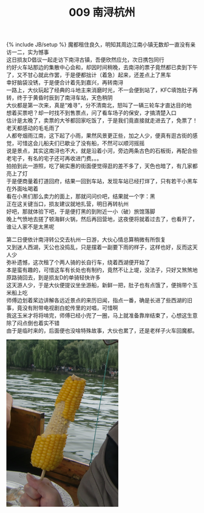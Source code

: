 ﻿---
layout: post
title: "009 南浔杭州"
category: travels 
tags: [travels]
---
{% include JB/setup %}
魔都租住良久，明知其周边江南小镇无数却一直没有亲访一二，实为憾事  
这日损友D倡议一起走访下南浔古镇，吾便欣然应允，次日携包同行  
约好火车站那边的集散中心会和，却因时间稍晚，去南浔的票子竟然都已卖到下午了，又不甘心就此作罢，于是便都拙计（着急）起来，还差点上了黑车  
幸好脑袋没锈，于是便合计着先到嘉兴，再转南浔  
一路上，大伙玩起了经典的斗地主来消磨时光，不一会便到站了，KFC填饱肚子再转，终于于黄昏时辰到了南浔车站，天色稍阴  
大伙都是第一次来，真是“难寻”，分不清南北，怒叫了一辆三轮车才直达目的地  
想着买票吧？却一时找不到售票点，问了看车场子的保安，才搞清楚入口  
估计是太晚了，卖票的大爷都回家吃饭了，于是我们竟直接就走进去了，免票了！老天都感动的毛毛雨了  
人都夸烟雨江南，这下起了小雨，果然风景更正些，加之人少，便真有逛古街的感觉，可惜这会儿船夫们已歇业了没有船，不然可以顺河摇摇  
说是景点，其实这南浔也不大，就是沿着小河，旁边两条古色的石板街，再配合些老宅子，有名的宅子还可再收进门费。。。  
拍拍到此一游照，吃了碗实惠的街面便觉得逛的差不多了，天色也暗了，有几家都亮上了灯  
于是便商量着打道回府，结果一回到车站，发现车站已经打烊了，只有若干小黑车在外面吆喝着  
看在小黑们那么卖力的面上，那就问问价吧，结果就一个字：黑  
正在这关键当口，损友建议就地扎营，明日再转杭州  
好吧，那就体验下吧，于是便打黑的到附近一小（破）旅馆落脚  
晚上气愤地去搓了顿海鲜火锅，然后再回营地，这夜便将就着过去了，也看开了，谁让人家不是太黑呢  

第二日便依计南浔转公交去杭州一日游，大伙心情总算稍微有所恢复    
又到迷人西湖，天公也没捣乱，只是摆着一副要下雨的样子，这样也好，反而这天人少  
弥补遗憾，这次租了个两人骑的长自行车，绕着西湖便开始了  
本是蛮有趣的，可惜这车有长处也有制约，竟然不让上堤，没法子，只好又煞煞地原路骑回去，到是损友D的单骑轻快许多    
这天游人少，于是大伙便提议坐坐游船，新鲜一把，肚子也有点饿了，便捎带个玉米船上吃    
师傅边划着桨边讲解各远近景点的来历旧闻，指点一番，确是长进了些西湖的旧事，竟没有附带电视剧白蛇传里的对唱，可惜啊    
我这玉米才将将啃完，师傅已经小兜了一圈，马上就准备靠岸结束了，心想这生意除了闷点倒也着实不错    
由于是临时来的，后面便也没啥特殊故事，大伙也累了，还是老样子火车回魔都。

![yumi](/img/fanzhou.png)

